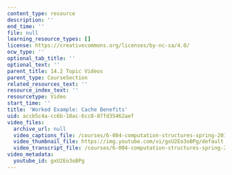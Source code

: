 ```yaml
---
content_type: resource
description: ''
end_time: ''
file: null
learning_resource_types: []
license: https://creativecommons.org/licenses/by-nc-sa/4.0/
ocw_type: ''
optional_tab_title: ''
optional_text: ''
parent_title: 14.2 Topic Videos
parent_type: CourseSection
related_resources_text: ''
resource_index_text: ''
resourcetype: Video
start_time: ''
title: 'Worked Example: Cache Benefits'
uid: accb5c4a-cc6b-10ac-6cc8-87fd35462aef
video_files:
  archive_url: null
  video_captions_file: /courses/6-004-computation-structures-spring-2017/498746fd569153999b53f77e9ac92d0e_gxU2Eo3oBPg.vtt
  video_thumbnail_file: https://img.youtube.com/vi/gxU2Eo3oBPg/default.jpg
  video_transcript_file: /courses/6-004-computation-structures-spring-2017/258e26cb8214f56977933a9a74f74739_gxU2Eo3oBPg.pdf
video_metadata:
  youtube_id: gxU2Eo3oBPg
---
```

